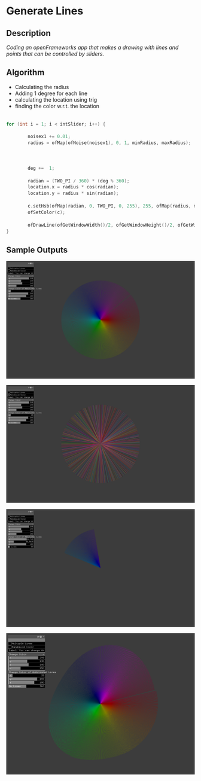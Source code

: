 # Generate Lines

## Description 

*Coding an openFrameworks app that makes a drawing with lines and points that can be controlled by sliders.*



## Algorithm

- Calculating the radius 
- Adding 1 degree for each line 
- calculating the location using trig 
- finding the color w.r.t. the location

```C++

for (int i = 1; i < intSlider; i++) {
        
        noisex1 += 0.01;
        radius = ofMap(ofNoise(noisex1), 0, 1, minRadius, maxRadius);
         
         
         
        deg +=  1;
        
        radian = (TWO_PI / 360) * (deg % 360);
        location.x = radius * cos(radian);
        location.y = radius * sin(radian);
        
        c.setHsb(ofMap(radian, 0, TWO_PI, 0, 255), 255, ofMap(radius, minRadius, maxRadius, 0, 255), 255);
        ofSetColor(c);
        
        ofDrawLine(ofGetWindowWidth()/2, ofGetWindowHeight()/2, ofGetWindowWidth()/2+location.x, ofGetWindowHeight()/2+location.y);
}

```

## Sample Outputs

![](bin/data/ss_1.png)


![](bin/data/ss_2.png)



![](bin/data/ss_3.png)

![](bin/data/ss_5.png)
